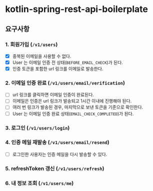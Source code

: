 # kotlin-spring-rest-api-boilerplate

## 요구사항

### 1. 회원가입 (`/v1/users`)

- [x] 중복된 이메일을 사용할 수 없다.
- [x] User 는 이메일 인증 전 상태(`BEFORE_EMAIL_CHECK`)가 된다.
- [x] 인증 토큰을 포함한 url 링크를 이메일로 발송한다.

### 2. 이메일 인증 완료 (`/v1/users/email/verification`)

- [ ] url 링크를 클릭하면 이메일 인증이 완료된다.
- [ ] 이메일은 인증은 url 링크가 발송되고 1시간 이내에 진행해야 된다.
- [ ] 여러 번 링크가 발송된 경우, 마지막으로 보낸 토큰을 기준으로 확인한다.
- [ ] User 는 이메일 인증 완료 상태(`EMAIL_CHECK_COMPLETED`)가 된다.

### 3. 로그인 (`/v1/users/login`)

### 4. 인증 메일 재발송 (`/v1/users/email/resend`)

- [ ] 로그인한 사용자는 인증 메일을 다시 발송할 수 있다.

### 5. refreshToken 갱신 (`/v1/users/refresh`)

### 6. 내 정보 조회 (`/v1/users/me`)
